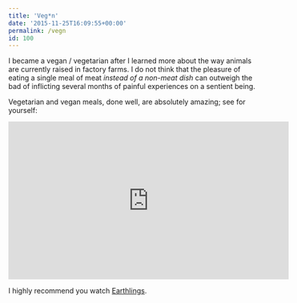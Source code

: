 ```yaml
---
title: 'Veg*n'
date: '2015-11-25T16:09:55+00:00'
permalink: /vegn
id: 100
---
```


I became a vegan / vegetarian after I learned more about the way animals are currently raised in factory farms. I do not think that the pleasure of eating a single meal of meat *instead of a non-meat dish* can outweigh the bad of inflicting several months of painful experiences on a sentient being.

Vegetarian and vegan meals, done well, are absolutely amazing; see for yourself:


<center>
<iframe width="560" height="315" src="https://www.youtube.com/embed/NxG9KGEQyhQ" frameborder="0" allow="accelerometer; autoplay; encrypted-media; gyroscope; picture-in-picture" allowfullscreen></iframe>
</center>

I highly recommend you watch [Earthlings](http://www.nationearth.com/).
